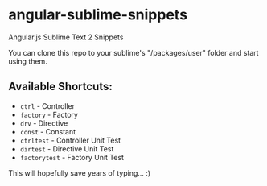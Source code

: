 angular-sublime-snippets
========================

Angular.js Sublime Text 2 Snippets

You can clone this repo to your sublime's "/packages/user" folder and start using them.

Available Shortcuts:
---------
* `ctrl` - Controller
* `factory` - Factory
* `drv` - Directive
* `const` - Constant
* `ctrltest` - Controller Unit Test
* `dirtest` - Directive Unit Test
* `factorytest` - Factory Unit Test

This will hopefully save years of typing... :)
